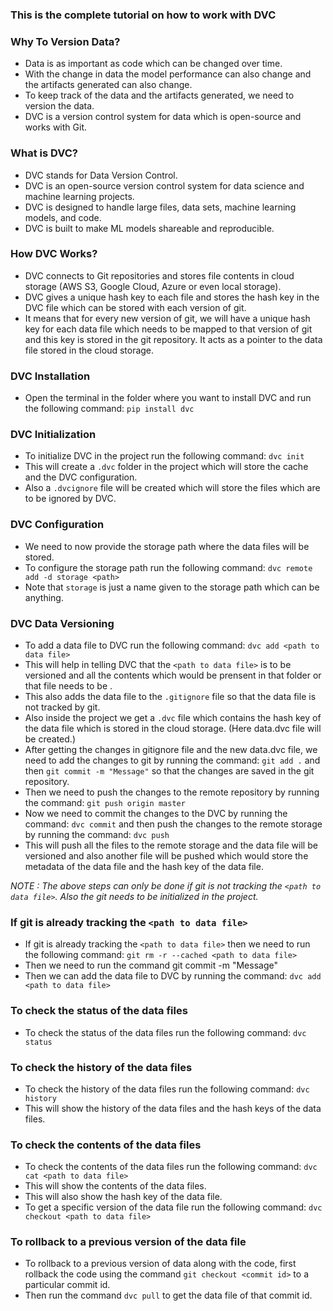 ### This is the complete tutorial on how to work with DVC

### Why To Version Data?
- Data is as important as code which can be changed over time.
- With the change in data the model performance can also change and the artifacts generated can also change.
- To keep track of the data and the artifacts generated, we need to version the data.
- DVC is a version control system for data which is open-source and works with Git.

### What is DVC?
- DVC stands for Data Version Control.
- DVC is an open-source version control system for data science and machine learning projects.
- DVC is designed to handle large files, data sets, machine learning models, and code.
- DVC is built to make ML models shareable and reproducible.

### How DVC Works?
- DVC connects to Git repositories and stores file contents in cloud storage (AWS S3, Google Cloud, Azure or even local storage).
- DVC gives a unique hash key to each file and stores the hash key in the DVC file which can be stored with each version of git.
- It means that for every new version of git, we will have a unique hash key for each data file which needs to be mapped to that version of git and this key is stored in the git repository. It acts as a pointer to the data file stored in the cloud storage.

### DVC Installation
- Open the terminal in the folder where you want to install DVC and run the following command: `pip install dvc`

### DVC Initialization
- To initialize DVC in the project run the following command: `dvc init`
- This will create a `.dvc` folder in the project which will store the cache and the DVC configuration.
- Also a `.dvcignore` file will be created which will store the files which are to be ignored by DVC.

### DVC Configuration
- We need to now provide the storage path where the data files will be stored.
- To configure the storage path run the following command: `dvc remote add -d storage <path>`
- Note that `storage` is just a name given to the storage path which can be anything. 

### DVC Data Versioning
- To add a data file to DVC run the following command: `dvc add <path to data file>`
- This will help in telling DVC that the `<path to data file>` is to be versioned and all the contents which would be prensent in that folder or that file needs to be .
- This also adds the data file to the `.gitignore` file so that the data file is not tracked by git.
- Also inside the project we get a `.dvc` file which contains the hash key of the data file which is stored in the cloud storage. (Here data.dvc file will be created.)
- After getting the changes in gitignore file and the new data.dvc file, we need to add the changes to git by running the command: `git add .` and then `git commit -m "Message"` so that the changes are saved in the git repository.
- Then we need to push the changes to the remote repository by running the command: `git push origin master`
- Now we need to commit the changes to the DVC by running the command: `dvc commit` and then push the changes to the remote storage by running the command: `dvc push`
- This will push all the files to the remote storage and the data file will be versioned and also another file will be pushed which would store the metadata of the data file and the hash key of the data file.

*NOTE : The above steps can only be done if git is not tracking the `<path to data file>`. Also the git needs to be initialized in the project.*

### If git is already tracking the `<path to data file>`
- If git is already tracking the `<path to data file>` then we need to run the following command: `git rm -r --cached <path to data file>`
- Then we need to run the command git commit -m "Message"
- Then we can add the data file to DVC by running the command: `dvc add <path to data file>`

### To check the status of the data files
- To check the status of the data files run the following command: `dvc status`

### To check the history of the data files
- To check the history of the data files run the following command: `dvc history`
- This will show the history of the data files and the hash keys of the data files.

### To check the contents of the data files
- To check the contents of the data files run the following command: `dvc cat <path to data file>`
- This will show the contents of the data files.
- This will also show the hash key of the data file.
- To get a specific version of the data file run the following command: `dvc checkout <path to data file>`

### To rollback to a previous version of the data file
- To rollback to a previous version of data along with the code, first rollback the code using the command `git checkout <commit id>` to a particular commit id.
- Then run the command `dvc pull` to get the data file of that commit id.